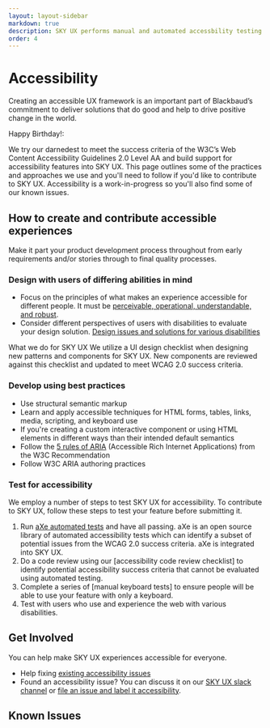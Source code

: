 ```yaml
---
layout: layout-sidebar
markdown: true
description: SKY UX performs manual and automated accessbility testing.  Learn about what and why we care about Accessibility.
order: 4
---
```


# Accessibility


<p class="lead">Creating an accessible UX framework is an important part of Blackbaud’s commitment to deliver solutions that do good and help to drive positive change in the world.</p>
Happy Birthday!:  <i class="fa fa-birthday-cake"></i> <i class="fa fa-universal-access"></i>

We try our darnedest to meet the success criteria of the W3C’s Web Content Accessibility Guidelines 2.0 Level AA and build support for accessibility features into SKY UX.  This page outlines some of the practices and approaches we use and you'll need to follow if you'd like to contribute to SKY UX. Accessibility is a work-in-progress so you'll also find some of our known issues.


## How to create and contribute accessible experiences

Make it part your product development process throughout from early requirements and/or stories through to final quality processes.


### Design with users of differing abilities in mind

- Focus on the principles of what makes an experience accessible for different people. It must be [perceivable, operational, understandable, and robust](https://www.w3.org/TR/UNDERSTANDING-WCAG20/intro.html#introduction-fourprincs-head).
- Consider different perspectives of users with disabilities to evaluate your design solution. [Design issues and solutions for various disabilities](http://webaim.org/articles/userperspective/)

What we do for SKY UX
We utilize a UI design checklist when designing new patterns and components for SKY UX. New components are reviewed against this checklist and updated to meet WCAG 2.0 success criteria.

### Develop using best practices

- Use structural semantic markup
- Learn and apply accessible techniques for HTML forms, tables, links, media, scripting, and keyboard use
- If you're creating a custom interactive component or using HTML elements in different ways than their intended default semantics
 - Follow the [5 rules of ARIA](https://www.w3.org/TR/aria-in-html/#notes-on-aria-use-in-html) (Accessible Rich Internet Applications) from the W3C Recommendation
 - Follow W3C ARIA authoring practices

### Test for accessibility

We employ a number of steps to test SKY UX for accessibility. To contribute to SKY UX, follow these steps to test your feature before submitting it.

1. Run [aXe automated tests](https://github.com/dequelabs/axe-core) and have all passing. aXe is an open source library of automated accessibility tests which can identify a subset of  potential issues from the WCAG 2.0 success criteria. aXe is integrated into SKY UX.
2. Do a code review using our [accessibility code review checklist] to identify potential accessibility success criteria that cannot be evaluated using automated testing.
3. Complete a series of [manual keyboard tests] to ensure people will be able to use your feature with only a keyboard.
4. Test with users who use and experience the web with various disabilities.

## Get Involved

You can help make SKY UX experiences accessible for everyone.

- Help fixing [existing accessibility issues](https://github.com/blackbaud/skyux/issues?q=is%3Aopen+is%3Aissue+label%3Aaccessibility)
- Found an accessibility issue? You can discuss it on our [SKY UX slack channel](https://blackbaud-skyux-slackin.herokuapp.com/) or [file an issue and label it accessibility](https://github.com/blackbaud/skyux/issues).


## Known Issues
